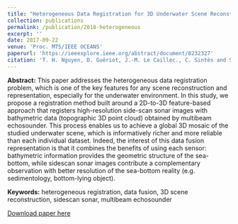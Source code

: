```yaml
---
title: "Heterogeneous Data Registration for 3D Underwater Scene Reconstruction"
collection: publications
permalink: /publication/2018-heterogeneous
excerpt: ''
date: 2017-09-22
venue: 'Proc. MTS/IEEE OCEANS'
paperurl: 'https://ieeexplore.ieee.org/abstract/document/8232327'
citation: 'T. H. Nguyen, D. Guériot, J.-M. Le Caillec., C. Sintès and S. Daniel (2017). &quot;Heterogeneous Data Registration for 3D Underwater Scene Reconstruction.&quot; <i>Proceedings of the MTS/IEEE OCEANS 2017 - Anchorage</i>. 1(3).'
---
```


**Abstract:** This paper addresses the heterogeneous data registration problem, which is one of the key features for any scene reconstruction and representation, especially for the underwater environment. In this study, we propose a registration method built around a 2D-to-3D feature-based approach that registers high-resolution side-scan sonar images with bathymetric data (topographic 3D point cloud) obtained by multibeam echosounder. This process enables us to achieve a global 3D mosaic of the studied underwater scene, which is informatively richer and more reliable than each individual dataset. Indeed, the interest of this data fusion representation is that it combines the benefits of using each sensor: bathymetric information provides the geometric structure of the sea-bottom, while sidescan sonar images contribute a complementary observation with better resolution of the sea-bottom reality (e.g. sedimentology, bottom-lying object).

**Keywords:** heterogeneous registration, data fusion, 3D scene reconstruction, sidescan sonar, multibeam echosounder

[Download paper here](https://ieeexplore.ieee.org/abstract/document/8232327)